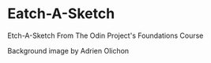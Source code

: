 # Eatch-A-Sketch
Etch-A-Sketch From The Odin Project's Foundations Course

Background image by Adrien Olichon